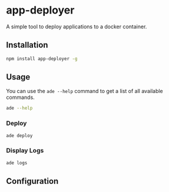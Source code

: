 # app-deployer
A simple tool to deploy applications to a docker container.

## Installation
```bash
npm install app-deployer -g
```

## Usage

You can use the `ade --help` command to get a list of all available commands.
```bash
ade --help
```

### Deploy

```bash
ade deploy
```

### Display Logs

```bash
ade logs
```

## Configuration

